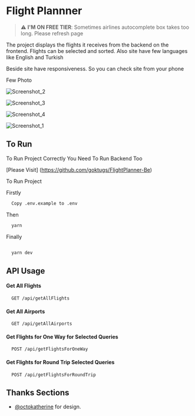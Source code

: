 # Flight Plannner

> :warning: **I'M ON FREE TIER**: Sometimes airlines autocomplete box takes too long. Please refresh page


The project displays the flights it receives from the backend on the frontend. Flights can be selected and sorted. Also site have few languages like English and Turkish

Beside site have responsiveness. So you can check site from your phone

Few Photo

![Screenshot_2](https://github.com/goktugs/Flight-Planner/assets/86847572/ba492522-ee2e-4e72-a36b-f52a6255a60b)

![Screenshot_3](https://github.com/goktugs/Flight-Planner/assets/86847572/ae7efd0b-d66a-4d54-bcb8-121b001078c4)

![Screenshot_4](https://github.com/goktugs/Flight-Planner/assets/86847572/32f8a945-6052-495c-808a-f6958a9ff4ae)

![Screenshot_1](https://github.com/goktugs/Flight-Planner/assets/86847572/131a1c0d-224a-4633-9c8f-7b0c096528c1)

## To Run

To Run Project Correctly You Need To Run Backend Too

[Please Visit] (https://github.com/goktugs/FlightPlanner-Be)

To Run Project

Firstly

```bash
  Copy .env.example to .env
```

Then

```bash
  yarn
```

Finally

```bash

  yarn dev


```

## API Usage

#### Get All Flights

```http
  GET /api/getAllFlights
```

#### Get All Airports

```http
  GET /api/getAllAirports
```

#### Get Flights for One Way for Selected Queries

```http
  POST /api/getFlightsForOneWay
```

#### Get Flights for Round Trip Selected Queries

```http
  POST /api/getFlightsForRoundTrip
```

## Thanks Sections

- [@octokatherine](https://www.behance.net/gallery/169344001/Flight-Ticket-Booking-Website) for design.
